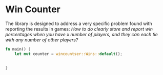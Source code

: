 # Win Counter

The library is designed to address a very specific problem found with reporting
the results in games: _How to do clearly store and report win percentages when
you have x number of players, and they can each tie with any number of other 
players?_

```rust
fn main() {
    let mut counter = wincountser::Wins::default();

    
}
```